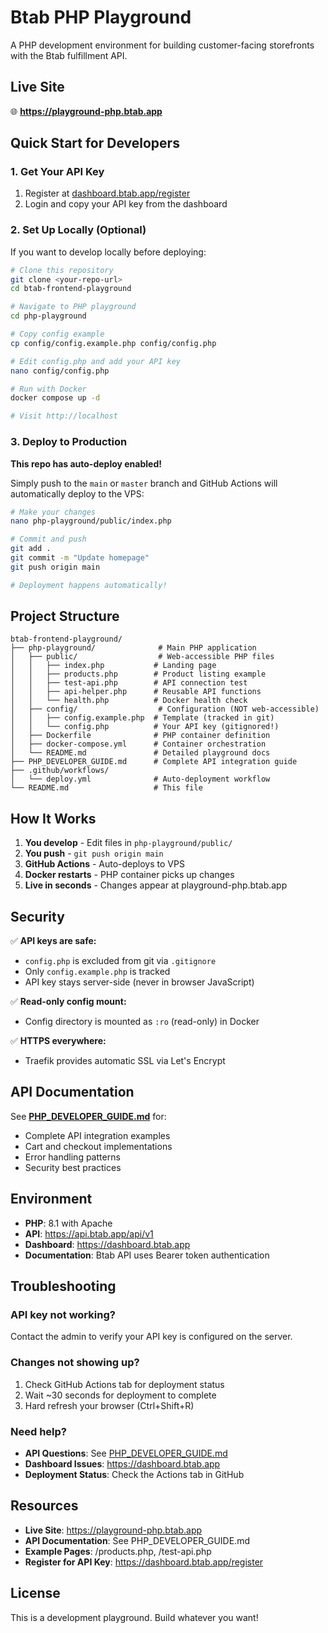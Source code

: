 # Btab PHP Playground

A PHP development environment for building customer-facing storefronts with the Btab fulfillment API.

## Live Site

🌐 **https://playground-php.btab.app**

## Quick Start for Developers

### 1. Get Your API Key

1. Register at [dashboard.btab.app/register](https://dashboard.btab.app/register)
2. Login and copy your API key from the dashboard

### 2. Set Up Locally (Optional)

If you want to develop locally before deploying:

```bash
# Clone this repository
git clone <your-repo-url>
cd btab-frontend-playground

# Navigate to PHP playground
cd php-playground

# Copy config example
cp config/config.example.php config/config.php

# Edit config.php and add your API key
nano config/config.php

# Run with Docker
docker compose up -d

# Visit http://localhost
```

### 3. Deploy to Production

**This repo has auto-deploy enabled!**

Simply push to the `main` or `master` branch and GitHub Actions will automatically deploy to the VPS:

```bash
# Make your changes
nano php-playground/public/index.php

# Commit and push
git add .
git commit -m "Update homepage"
git push origin main

# Deployment happens automatically!
```

## Project Structure

```
btab-frontend-playground/
├── php-playground/              # Main PHP application
│   ├── public/                  # Web-accessible PHP files
│   │   ├── index.php           # Landing page
│   │   ├── products.php        # Product listing example
│   │   ├── test-api.php        # API connection test
│   │   ├── api-helper.php      # Reusable API functions
│   │   └── health.php          # Docker health check
│   ├── config/                  # Configuration (NOT web-accessible)
│   │   ├── config.example.php  # Template (tracked in git)
│   │   └── config.php          # Your API key (gitignored!)
│   ├── Dockerfile              # PHP container definition
│   ├── docker-compose.yml      # Container orchestration
│   └── README.md               # Detailed playground docs
├── PHP_DEVELOPER_GUIDE.md      # Complete API integration guide
├── .github/workflows/
│   └── deploy.yml              # Auto-deployment workflow
└── README.md                   # This file
```

## How It Works

1. **You develop** - Edit files in `php-playground/public/`
2. **You push** - `git push origin main`
3. **GitHub Actions** - Auto-deploys to VPS
4. **Docker restarts** - PHP container picks up changes
5. **Live in seconds** - Changes appear at playground-php.btab.app

## Security

✅ **API keys are safe:**
- `config.php` is excluded from git via `.gitignore`
- Only `config.example.php` is tracked
- API key stays server-side (never in browser JavaScript)

✅ **Read-only config mount:**
- Config directory is mounted as `:ro` (read-only) in Docker

✅ **HTTPS everywhere:**
- Traefik provides automatic SSL via Let's Encrypt

## API Documentation

See **[PHP_DEVELOPER_GUIDE.md](./PHP_DEVELOPER_GUIDE.md)** for:
- Complete API integration examples
- Cart and checkout implementations
- Error handling patterns
- Security best practices

## Environment

- **PHP**: 8.1 with Apache
- **API**: https://api.btab.app/api/v1
- **Dashboard**: https://dashboard.btab.app
- **Documentation**: Btab API uses Bearer token authentication

## Troubleshooting

### API key not working?
Contact the admin to verify your API key is configured on the server.

### Changes not showing up?
1. Check GitHub Actions tab for deployment status
2. Wait ~30 seconds for deployment to complete
3. Hard refresh your browser (Ctrl+Shift+R)

### Need help?
- **API Questions**: See [PHP_DEVELOPER_GUIDE.md](./PHP_DEVELOPER_GUIDE.md)
- **Dashboard Issues**: https://dashboard.btab.app
- **Deployment Status**: Check the Actions tab in GitHub

## Resources

- **Live Site**: https://playground-php.btab.app
- **API Documentation**: See PHP_DEVELOPER_GUIDE.md
- **Example Pages**: /products.php, /test-api.php
- **Register for API Key**: https://dashboard.btab.app/register

## License

This is a development playground. Build whatever you want!